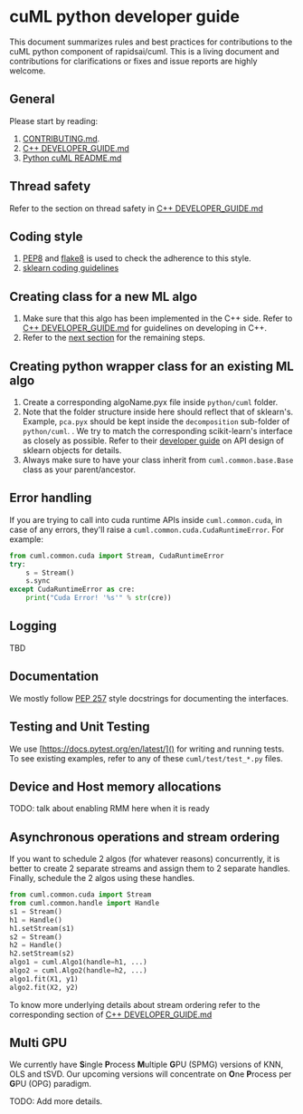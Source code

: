 # cuML python developer guide
This document summarizes rules and best practices for contributions to the cuML python component of rapidsai/cuml. This is a living document and contributions for clarifications or fixes and issue reports are highly welcome.

## General
Please start by reading:
1. [CONTRIBUTING.md](../CONTRIBUTING.md).
2. [C++ DEVELOPER_GUIDE.md](../cuML/DEVELOPER_GUIDE.md)
3. [Python cuML README.md](README.md)

## Thread safety
Refer to the section on thread safety in [C++ DEVELOPER_GUIDE.md](../cuML/DEVELOPER_GUIDE.md#thread-safety)

## Coding style
1. [PEP8](https://www.python.org/dev/peps/pep-0008) and [flake8](http://flake8.pycqa.org/en/latest/) is used to check the adherence to this style.
2. [sklearn coding guidelines](https://scikit-learn.org/stable/developers/contributing.html#coding-guidelines)

## Creating class for a new ML algo
1. Make sure that this algo has been implemented in the C++ side. Refer to [C++ DEVELOPER_GUIDE.md](../cuML/DEVELOPER_GUIDE.md) for guidelines on developing in C++.
2. Refer to the [next section](./DEVELOPER_GUIDE.md#creating-python-wrapper-class-for-an-existing-ml-algo) for the remaining steps.

## Creating python wrapper class for an existing ML algo
1. Create a corresponding algoName.pyx file inside `python/cuml` folder.
2. Note that the folder structure inside here should reflect that of sklearn's. Example, `pca.pyx` should be kept inside the `decomposition` sub-folder of `python/cuml`.
. We try to match the corresponding scikit-learn's interface as closely as possible. Refer to their [developer guide](https://scikit-learn.org/stable/developers/contributing.html#apis-of-scikit-learn-objects) on API design of sklearn objects for details.
3. Always make sure to have your class inherit from `cuml.common.base.Base` class as your parent/ancestor.

## Error handling
If you are trying to call into cuda runtime APIs inside `cuml.common.cuda`, in case of any errors, they'll raise a `cuml.common.cuda.CudaRuntimeError`. For example:
```python
from cuml.common.cuda import Stream, CudaRuntimeError
try:
    s = Stream()
    s.sync
except CudaRuntimeError as cre:
    print("Cuda Error! '%s'" % str(cre))
```

## Logging
TBD

## Documentation
We mostly follow [PEP 257](https://www.python.org/dev/peps/pep-0257/) style docstrings for documenting the interfaces.

## Testing and Unit Testing
We use [https://docs.pytest.org/en/latest/]() for writing and running tests. To see existing examples, refer to any of these `cuml/test/test_*.py` files.

## Device and Host memory allocations
TODO: talk about enabling RMM here when it is ready

## Asynchronous operations and stream ordering
If you want to schedule 2 algos (for whatever reasons) concurrently, it is better to create 2 separate streams and assign them to 2 separate handles. Finally, schedule the 2 algos using these handles.
```python
from cuml.common.cuda import Stream
from cuml.common.handle import Handle
s1 = Stream()
h1 = Handle()
h1.setStream(s1)
s2 = Stream()
h2 = Handle()
h2.setStream(s2)
algo1 = cuml.Algo1(handle=h1, ...)
algo2 = cuml.Algo2(handle=h2, ...)
algo1.fit(X1, y1)
algo2.fit(X2, y2)
```
To know more underlying details about stream ordering refer to the corresponding section of [C++ DEVELOPER_GUIDE.md](../cuML/DEVELOPER_GUIDE.md#asynchronous-operations-and-stream-ordering)

## Multi GPU
We currently have **S**ingle **P**rocess **M**ultiple **G**PU (SPMG) versions of KNN, OLS and tSVD. Our upcoming versions will concentrate on **O**ne **P**rocess per **G**PU (OPG) paradigm.

TODO: Add more details.
